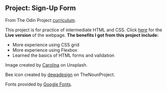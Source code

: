 ## Project: Sign-Up Form
From The Odin Project [curriculum](https://www.theodinproject.com/lessons/node-path-intermediate-html-and-css-sign-up-form).

This project is for practice of intermediate HTML and CSS. Click [here](https://kbousquet.github.io/sign-up-form) for the **Live version** of the webpage.
**The benefits I got from this project include:**
* More experience using CSS grid
* More experience using Flexbox
* Learned the basics of HTML forms and validation


Image created by [Carolina](https://unsplash.com/@a_cat) on Unsplash.

Bee icon created by [dewadesign](https://thenounproject.com/dewadesign.net/) on TheNounProject.

Fonts provided by [Google Fonts](https://fonts.google.com/specimen/Dancing+Script).